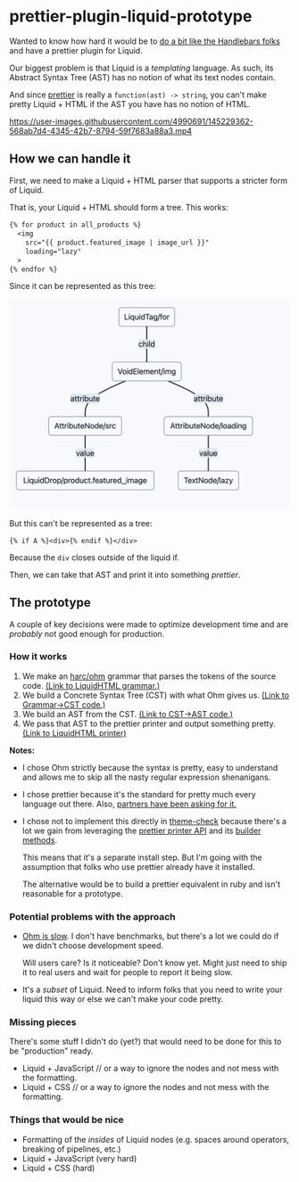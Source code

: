 # prettier-plugin-liquid-prototype

Wanted to know how hard it would be to [do a bit like the Handlebars folks](https://prettier.io/blog/2021/05/09/2.3.0.html#:~:text=The%20feature%20is,under%20the%20hood.) and have a prettier plugin for Liquid.

Our biggest problem is that Liquid is a _templating_ language. As such, its Abstract Syntax Tree (AST) has no notion of what its text nodes contain.

And since [prettier](https://prettier.io/) is really a `function(ast) -> string`, you can't make pretty Liquid + HTML if the AST you have has no notion of HTML.

https://user-images.githubusercontent.com/4990691/145229362-568ab7d4-4345-42b7-8794-59f7683a88a3.mp4

## How we can handle it

First, we need to make a Liquid + HTML parser that supports a stricter form of Liquid.

That is, your Liquid + HTML should form a tree. This works:

```liquid
{% for product in all_products %}
  <img
    src="{{ product.featured_image | image_url }}"
    loading="lazy"
  >
{% endfor %}
```

Since it can be represented as this tree:

![docs/liquid-html-tree.png](docs/liquid-html-tree.png)

But this can't be represented as a tree:

```liquid
{% if A %}<div>{% endif %}</div>
```

Because the `div` closes outside of the liquid if.

Then, we can take that AST and print it into something _prettier_.

## The prototype

A couple of key decisions were made to optimize development time and are _probably_ not good enough for production.

### How it works

1. We make an [harc/ohm](https://github.com/harc/ohm) grammar that parses the tokens of the source code. [(Link to LiquidHTML grammar.)](grammar/liquid-html.ohm)
2. We build a Concrete Syntax Tree (CST) with what Ohm gives us. [(Link to Grammar->CST code.)](src/parsers/liquid-html-cst.ts)
3. We build an AST from the CST. [(Link to CST->AST code.)](src/parsers/liquid-html-ast.ts)
4. We pass that AST to the prettier printer and output something pretty. [(Link to LiquidHTML printer)](src/printers/liquid-html-printer.ts)

**Notes:**

- I chose Ohm strictly because the syntax is pretty, easy to understand and allows me to skip all the nasty regular expression shenanigans.
- I chose prettier because it's the standard for pretty much every language out there. Also, [partners have been asking for it.](https://github.com/Shopify/theme-check-vscode/issues/32)
- I chose not to implement this directly in [theme-check](https://github.com/Shopify/theme-check) because there's a lot we gain from leveraging the [prettier printer API](https://prettier.io/docs/en/plugins.html#printers) and its [builder methods](https://github.com/prettier/prettier/blob/main/commands.md).

  This means that it's a separate install step. But I'm going with the assumption that folks who use prettier already have it installed.

  The alternative would be to build a prettier equivalent in ruby and isn't reasonable for a prototype.

### Potential problems with the approach

- [Ohm is slow](https://news.ycombinator.com/item?id=15492546). I don't have benchmarks, but there's a lot we could do if we didn't choose development speed.

  Will users care? Is it noticeable? Don't know yet. Might just need to ship it to real users and wait for people to report it being slow.

- It's a _subset_ of Liquid. Need to inform folks that you need to write your liquid this way or else we can't make your code pretty.

### Missing pieces

There's some stuff I didn't do (yet?) that would need to be done for this to be "production" ready.

- Liquid + JavaScript // or a way to ignore the nodes and not mess with the formatting.
- Liquid + CSS // or a way to ignore the nodes and not mess with the formatting.

### Things that would be nice

- Formatting of the _insides_ of Liquid nodes (e.g. spaces around operators, breaking of pipelines, etc.)
- Liquid + JavaScript (very hard)
- Liquid + CSS (hard)
